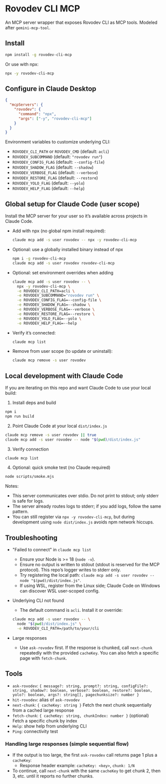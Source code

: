 # Rovodev CLI MCP

An MCP server wrapper that exposes Rovodev CLI as MCP tools. Modeled after `gemini-mcp-tool`.

## Install

```bash
npm install -g rovodev-cli-mcp
```

Or use with npx:

```bash
npx -y rovodev-cli-mcp
```

## Configure in Claude Desktop

```json
{
  "mcpServers": {
    "rovodev": {
      "command": "npx",
      "args": ["-y", "rovodev-cli-mcp"]
    }
  }
}
```

Environment variables to customize underlying CLI:
- `ROVODEV_CLI_PATH` or `ROVODEV_CMD` (default: `acli`)
- `ROVODEV_SUBCOMMAND` (default: `"rovodev run"`)
- `ROVODEV_CONFIG_FLAG` (default: `--config-file`)
- `ROVODEV_SHADOW_FLAG` (default: `--shadow`)
- `ROVODEV_VERBOSE_FLAG` (default: `--verbose`)
- `ROVODEV_RESTORE_FLAG` (default: `--restore`)
- `ROVODEV_YOLO_FLAG` (default: `--yolo`)
- `ROVODEV_HELP_FLAG` (default: `--help`)

## Global setup for Claude Code (user scope)

Install the MCP server for your user so it’s available across projects in Claude Code.

- Add with npx (no global npm install required):
  ```bash
  claude mcp add -s user rovodev -- npx -y rovodev-cli-mcp
  ```

- Optional: use a globally installed binary instead of npx
  ```bash
  npm i -g rovodev-cli-mcp
  claude mcp add -s user rovodev rovodev-cli-mcp
  ```

- Optional: set environment overrides when adding
  ```bash
  claude mcp add -s user rovodev -- \
    npx -y rovodev-cli-mcp \
    -e ROVODEV_CLI_PATH=acli \
    -e ROVODEV_SUBCOMMAND="rovodev run" \
    -e ROVODEV_CONFIG_FLAG=--config-file \
    -e ROVODEV_SHADOW_FLAG=--shadow \
    -e ROVODEV_VERBOSE_FLAG=--verbose \
    -e ROVODEV_RESTORE_FLAG=--restore \
    -e ROVODEV_YOLO_FLAG=--yolo \
    -e ROVODEV_HELP_FLAG=--help
  ```

- Verify it’s connected:
  ```bash
  claude mcp list
  ```

- Remove from user scope (to update or uninstall):
  ```bash
  claude mcp remove -s user rovodev
  ```

## Local development with Claude Code

If you are iterating on this repo and want Claude Code to use your local build:

1) Install deps and build
```bash
npm i
npm run build
```

2) Point Claude Code at your local `dist/index.js`
```bash
claude mcp remove -s user rovodev || true
claude mcp add -s user rovodev -- node "$(pwd)/dist/index.js"
```

3) Verify connection
```bash
claude mcp list
```

4) Optional: quick smoke test (no Claude required)
```bash
node scripts/smoke.mjs
```

Notes:
- This server communicates over stdio. Do not print to stdout; only stderr is safe for logs.
- The server already routes logs to stderr; if you add logs, follow the same pattern.
- You can still register via `npx -y rovodev-cli-mcp`, but during development using `node dist/index.js` avoids npm network hiccups.

## Troubleshooting

- "Failed to connect" in `claude mcp list`
  - Ensure your Node is >= 18 (`node -v`).
  - Ensure no output is written to stdout (stdout is reserved for the MCP protocol). This repo’s logger writes to stderr only.
  - Try registering the local path: `claude mcp add -s user rovodev -- node "$(pwd)/dist/index.js"`.
  - If using WSL, register from the Linux side; Claude Code on Windows can discover WSL user-scoped config.

- Underlying CLI not found
  - The default command is `acli`. Install it or override:
  ```bash
  claude mcp add -s user rovodev -- \
    node "$(pwd)/dist/index.js" \
    -e ROVODEV_CLI_PATH=/path/to/your/cli
  ```

- Large responses
  - Use `ask-rovodev` first. If the response is chunked, call `next-chunk` repeatedly with the provided `cacheKey`. You can also fetch a specific page with `fetch-chunk`.

## Tools
- `ask-rovodev`: `{ message?: string, prompt?: string, configFile?: string, shadow?: boolean, verbose?: boolean, restore?: boolean, yolo?: boolean, args?: string[], pagechunksize?: number }`
- `hit-rovodev`: alias of `ask-rovodev`
- `next-chunk`: `{ cacheKey: string }` Fetch the next chunk sequentially from a cached large response
- `fetch-chunk`: `{ cacheKey: string, chunkIndex: number }` (optional) Fetch a specific chunk by index
- `Help`: show help from underlying CLI
- `Ping`: connectivity test

### Handling large responses (simple sequential flow)

- If the output is too large, the first `ask-rovodev` call returns page 1 plus a `cacheKey`:
  - Response header example: `cacheKey: <key>`, `chunk: 1/N`
- To continue, call `next-chunk` with the same `cacheKey` to get chunk 2, then 3, etc. until it reports no further chunks.
